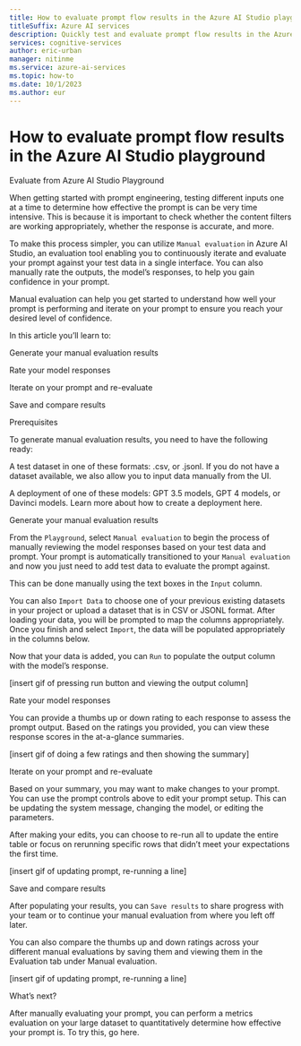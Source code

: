 ```yaml
---
title: How to evaluate prompt flow results in the Azure AI Studio playground
titleSuffix: Azure AI services
description: Quickly test and evaluate prompt flow results in the Azure AI Studio playground.
services: cognitive-services
author: eric-urban
manager: nitinme
ms.service: azure-ai-services
ms.topic: how-to
ms.date: 10/1/2023
ms.author: eur
---
```


# How to evaluate prompt flow results in the Azure AI Studio playground

Evaluate from Azure AI Studio Playground 


When getting started with prompt engineering, testing different inputs one at a time to determine how effective the prompt is can be very time intensive. This is because it is important to check whether the content filters are working appropriately, whether the response is accurate, and more. 

To make this process simpler, you can utilize `Manual evaluation` in Azure AI Studio, an evaluation tool enabling you to continuously iterate and evaluate your prompt against your test data in a single interface. You can also manually rate the outputs, the model’s responses, to help you gain confidence in your prompt.  

Manual evaluation can help you get started to understand how well your prompt is performing and iterate on your prompt to ensure you reach your desired level of confidence. 

In this article you’ll learn to: 

Generate your manual evaluation results 

Rate your model responses 

Iterate on your prompt and re-evaluate 

Save and compare results 

Prerequisites 

To generate manual evaluation results, you need to have the following ready: 

A test dataset in one of these formats: .csv, or .jsonl. If you do not have a dataset available, we also allow you to input data manually from the UI.   

A deployment of one of these models: GPT 3.5 models, GPT 4 models, or Davinci models. Learn more about how to create a deployment here.   

Generate your manual evaluation results 

From the `Playground`, select `Manual evaluation` to begin the process of manually reviewing the model responses based on your test data and prompt. Your prompt is automatically transitioned to your `Manual evaluation` and now you just need to add test data to evaluate the prompt against.  

This can be done manually using the text boxes in the `Input` column. 

You can also `Import Data` to choose one of your previous existing datasets in your project or upload a dataset that is in CSV or JSONL format. After loading your data, you will be prompted to map the columns appropriately. Once you finish and select `Import`, the data will be populated appropriately in the columns below.  

Now that your data is added, you can `Run` to populate the output column with the model’s response. 

[insert gif of pressing run button and viewing the output column] 

Rate your model responses 

You can provide a thumbs up or down rating to each response to assess the prompt output. Based on the ratings you provided, you can view these response scores in the at-a-glance summaries.  

[insert gif of doing a few ratings and then showing the summary] 

Iterate on your prompt and re-evaluate 

Based on your summary, you may want to make changes to your prompt. You can use the prompt controls above to edit your prompt setup. This can be updating the system message, changing the model, or editing the parameters. 

After making your edits, you can choose to re-run all to update the entire table or focus on rerunning specific rows that didn’t meet your expectations the first time.  

[insert gif of updating prompt, re-running a line] 

Save and compare results 

After populating your results, you can `Save results` to share progress with your team or to continue your manual evaluation from where you left off later.  

You can also compare the thumbs up and down ratings across your different manual evaluations by saving them and viewing them in the Evaluation tab under Manual evaluation. 

[insert gif of updating prompt, re-running a line] 

 

What’s next? 

After manually evaluating your prompt, you can perform a metrics evaluation on your large dataset to quantitatively determine how effective your prompt is. To try this, go here.  